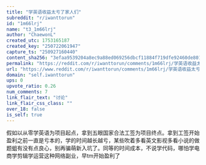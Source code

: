 ```yaml
---
title: "学英语收益太亏了家人们"
subreddit: "r/iwanttorun"
id: "1m66lrj"
name: "t3_1m66lrj"
author: "ChaewonL"
created_utc: 1753165187
created_key: "250722061947"
capture_ts: "250927160440"
content_sha256: "3efaa9539204a8ec9a88ed069256dbcf11884f719dfe92460de8012606561ee8"
permalink: "https://reddit.com/r/iwanttorun/comments/1m66lrj/学英语收益太亏了家人们/"
url: "https://www.reddit.com/r/iwanttorun/comments/1m66lrj/学英语收益太亏了家人们/"
domain: "self.iwanttorun"
ups: 0
upvote_ratio: 0.26
num_comments: 7
link_flair_text: "讨论"
link_flair_css_class: ""
over_18: false
is_self: true
---
```


假如以从零学英语为项目起点，拿到五眼国家合法工签为项目终点。拿到工签开始盈利之前一直是亏本的，学的时间越长越亏，某些吹着多看英文影视多看小说的做题蛆有没有点良心，别再骗萌新入坑了。同等的时间成本，不说学代码，哪怕学电商学剪辑学运营这种网络副业，早tm开始盈利了
